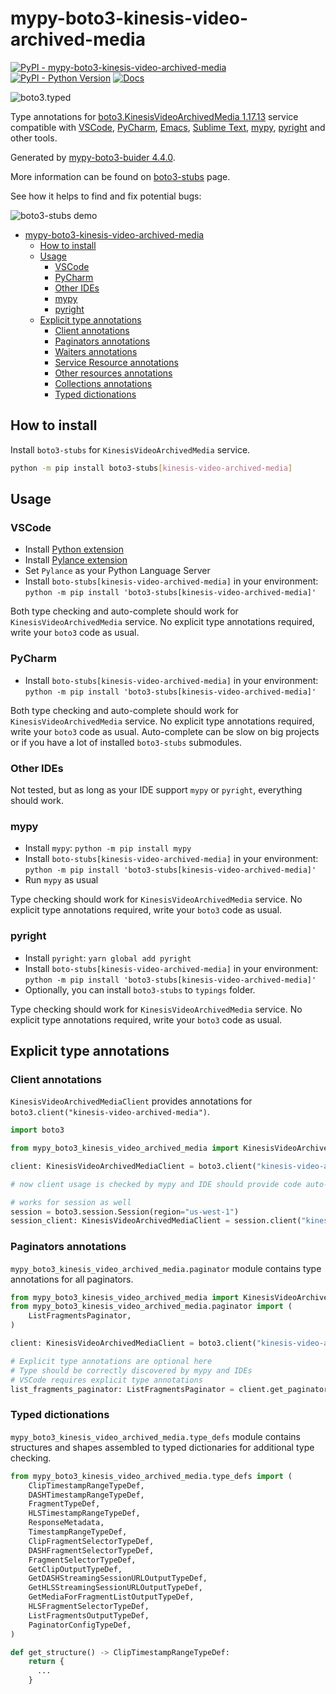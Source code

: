 # mypy-boto3-kinesis-video-archived-media

[![PyPI - mypy-boto3-kinesis-video-archived-media](https://img.shields.io/pypi/v/mypy-boto3-kinesis-video-archived-media.svg?color=blue)](https://pypi.org/project/mypy-boto3-kinesis-video-archived-media)
[![PyPI - Python Version](https://img.shields.io/pypi/pyversions/mypy-boto3-kinesis-video-archived-media.svg?color=blue)](https://pypi.org/project/mypy-boto3-kinesis-video-archived-media)
[![Docs](https://img.shields.io/readthedocs/mypy-boto3-builder.svg?color=blue)](https://mypy-boto3-builder.readthedocs.io/)

![boto3.typed](https://github.com/vemel/mypy_boto3_builder/raw/master/logo.png)

Type annotations for
[boto3.KinesisVideoArchivedMedia 1.17.13](https://boto3.amazonaws.com/v1/documentation/api/1.17.13/reference/services/kinesis-video-archived-media.html#KinesisVideoArchivedMedia) service
compatible with
[VSCode](https://code.visualstudio.com/),
[PyCharm](https://www.jetbrains.com/pycharm/),
[Emacs](https://www.gnu.org/software/emacs/),
[Sublime Text](https://www.sublimetext.com/),
[mypy](https://github.com/python/mypy),
[pyright](https://github.com/microsoft/pyright)
and other tools.

Generated by [mypy-boto3-buider 4.4.0](https://github.com/vemel/mypy_boto3_builder).

More information can be found on [boto3-stubs](https://pypi.org/project/boto3-stubs/) page.

See how it helps to find and fix potential bugs:

![boto3-stubs demo](https://github.com/vemel/mypy_boto3_builder/raw/master/demo.gif)

- [mypy-boto3-kinesis-video-archived-media](#mypy-boto3-kinesis-video-archived-media)
  - [How to install](#how-to-install)
  - [Usage](#usage)
    - [VSCode](#vscode)
    - [PyCharm](#pycharm)
    - [Other IDEs](#other-ides)
    - [mypy](#mypy)
    - [pyright](#pyright)
  - [Explicit type annotations](#explicit-type-annotations)
    - [Client annotations](#client-annotations)
    - [Paginators annotations](#paginators-annotations)
    - [Waiters annotations](#waiters-annotations)
    - [Service Resource annotations](#service-resource-annotations)
    - [Other resources annotations](#other-resources-annotations)
    - [Collections annotations](#collections-annotations)
    - [Typed dictionations](#typed-dictionations)

## How to install

Install `boto3-stubs` for `KinesisVideoArchivedMedia` service.

```bash
python -m pip install boto3-stubs[kinesis-video-archived-media]
```

## Usage

### VSCode

- Install [Python extension](https://marketplace.visualstudio.com/items?itemName=ms-python.python)
- Install [Pylance extension](https://marketplace.visualstudio.com/items?itemName=ms-python.vscode-pylance)
- Set `Pylance` as your Python Language Server
- Install `boto-stubs[kinesis-video-archived-media]` in your environment: `python -m pip install 'boto3-stubs[kinesis-video-archived-media]'`

Both type checking and auto-complete should work for `KinesisVideoArchivedMedia` service.
No explicit type annotations required, write your `boto3` code as usual.

### PyCharm

- Install `boto-stubs[kinesis-video-archived-media]` in your environment: `python -m pip install 'boto3-stubs[kinesis-video-archived-media]'`

Both type checking and auto-complete should work for `KinesisVideoArchivedMedia` service.
No explicit type annotations required, write your `boto3` code as usual.
Auto-complete can be slow on big projects or if you have a lot of installed `boto3-stubs` submodules.

### Other IDEs

Not tested, but as long as your IDE support `mypy` or `pyright`, everything should work.

### mypy

- Install `mypy`: `python -m pip install mypy`
- Install `boto-stubs[kinesis-video-archived-media]` in your environment: `python -m pip install 'boto3-stubs[kinesis-video-archived-media]'`
- Run `mypy` as usual

Type checking should work for `KinesisVideoArchivedMedia` service.
No explicit type annotations required, write your `boto3` code as usual.

### pyright

- Install `pyright`: `yarn global add pyright`
- Install `boto-stubs[kinesis-video-archived-media]` in your environment: `python -m pip install 'boto3-stubs[kinesis-video-archived-media]'`
- Optionally, you can install `boto3-stubs` to `typings` folder.

Type checking should work for `KinesisVideoArchivedMedia` service.
No explicit type annotations required, write your `boto3` code as usual.

## Explicit type annotations

### Client annotations

`KinesisVideoArchivedMediaClient` provides annotations for `boto3.client("kinesis-video-archived-media")`.

```python
import boto3

from mypy_boto3_kinesis_video_archived_media import KinesisVideoArchivedMediaClient

client: KinesisVideoArchivedMediaClient = boto3.client("kinesis-video-archived-media")

# now client usage is checked by mypy and IDE should provide code auto-complete

# works for session as well
session = boto3.session.Session(region="us-west-1")
session_client: KinesisVideoArchivedMediaClient = session.client("kinesis-video-archived-media")
```

### Paginators annotations

`mypy_boto3_kinesis_video_archived_media.paginator` module contains type annotations for all paginators.

```python
from mypy_boto3_kinesis_video_archived_media import KinesisVideoArchivedMediaClient
from mypy_boto3_kinesis_video_archived_media.paginator import (
    ListFragmentsPaginator,
)

client: KinesisVideoArchivedMediaClient = boto3.client("kinesis-video-archived-media")

# Explicit type annotations are optional here
# Type should be correctly discovered by mypy and IDEs
# VSCode requires explicit type annotations
list_fragments_paginator: ListFragmentsPaginator = client.get_paginator("list_fragments")
```







### Typed dictionations

`mypy_boto3_kinesis_video_archived_media.type_defs` module contains structures and shapes assembled
to typed dictionaries for additional type checking.

```python
from mypy_boto3_kinesis_video_archived_media.type_defs import (
    ClipTimestampRangeTypeDef,
    DASHTimestampRangeTypeDef,
    FragmentTypeDef,
    HLSTimestampRangeTypeDef,
    ResponseMetadata,
    TimestampRangeTypeDef,
    ClipFragmentSelectorTypeDef,
    DASHFragmentSelectorTypeDef,
    FragmentSelectorTypeDef,
    GetClipOutputTypeDef,
    GetDASHStreamingSessionURLOutputTypeDef,
    GetHLSStreamingSessionURLOutputTypeDef,
    GetMediaForFragmentListOutputTypeDef,
    HLSFragmentSelectorTypeDef,
    ListFragmentsOutputTypeDef,
    PaginatorConfigTypeDef,
)

def get_structure() -> ClipTimestampRangeTypeDef:
    return {
      ...
    }
```
